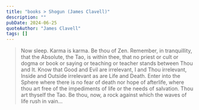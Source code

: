 ```yaml
---
title: "books > Shogun (James Clavell)"
description: ""
pubDate: 2024-06-25
quoteAuthor: "James Clavell"
tags: []
---
```


> Now sleep. Karma is karma. Be thou of Zen. Remember, in tranquillity, that the Absolute, the Tao, is within thee, that no priest or cult or dogma or book or saying or teaching or teacher stands between Thou and It. Know that Good and Evil are irrelevant, I and Thou irrelevant, Inside and Outside irrelevant as are Life and Death. Enter into the Sphere where there is no fear of death nor hope of afterlife, where thou art free of the impediments of life or the needs of salvation. Thou art thyself the Tao. Be thou, now, a rock against which the waves of life rush in vain…